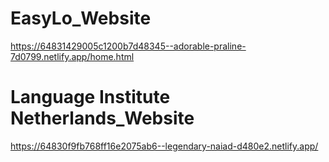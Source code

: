 # EasyLo_Website
https://64831429005c1200b7d48345--adorable-praline-7d0799.netlify.app/home.html
# Language Institute Netherlands_Website
https://64830f9fb768ff16e2075ab6--legendary-naiad-d480e2.netlify.app/
